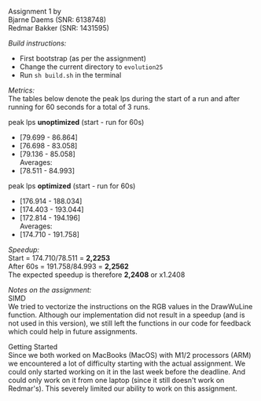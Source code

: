 Assignment 1 by <br>
Bjarne Daems (SNR: 6138748) <br>
Redmar Bakker (SNR: 1431595)

*Build instructions:*
- First bootstrap (as per the assignment)
- Change the current directory to ``evolution25`` <br>
- Run `` sh build.sh `` in the terminal

*Metrics: <br>*
The tables below denote the peak lps during the start of a run 
and after running for 60 seconds for a total of 3 runs.

peak lps **unoptimized** (start - run for 60s)
- [79.699 - 86.864]
- [76.698 - 83.058]
- [79.136 - 85.058]<br>
Averages:
- [78.511 - 84.993]

peak lps **optimized** (start - run for 60s)
- [176.914 - 188.034]
- [174.403 - 193.044]
- [172.814 - 194.196]<br>
Averages:
- [174.710 - 191.758]

*Speedup:*<br>
Start = 174.710/78.511 = **2,2253** <br>
After 60s = 191.758/84.993 = **2,2562** <br>
The expected speedup is therefore **2,2408** or x1.2408  

*Notes on the assignment:* <br>
SIMD <br>
We tried to vectorize the instructions on the RGB values in the DrawWuLine function.
Although our implementation did not result in a speedup (and is not used in this version),
we still left the functions in our code for feedback which could help in future assignments.

Getting Started <br>
Since we both worked on MacBooks (MacOS) with M1/2 processors (ARM) we encountered a lot of difficulty starting with the actual assignment. 
We could only started working on it in the last week before the deadline. And could only work on it from one laptop (since it still doesn't work on Redmar's).
This severely limited our ability to work on this assignment.





